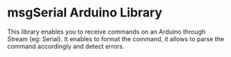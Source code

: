 # msgSerial Arduino Library

This library enables you to receive commands on an Arduino through Stream (eg: Serial). It enables to format the command, it allows to parse the command accordingly and detect errors.

